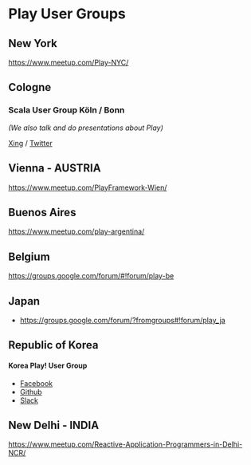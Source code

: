 <!--- Copyright (C) Lightbend Inc. <https://www.lightbend.com> -->

# Play User Groups

## New York

https://www.meetup.com/Play-NYC/

## Cologne

### Scala User Group Köln / Bonn

*(We also talk and do presentations about Play)*

[Xing](https://www.xing.com/communities/groups/scala-user-group-koeln-bonn-1035441) / [Twitter](https://twitter.com/scalacgn)

## Vienna - AUSTRIA

https://www.meetup.com/PlayFramework-Wien/

## Buenos Aires

https://www.meetup.com/play-argentina/

## Belgium

<https://groups.google.com/forum/#!forum/play-be>

## Japan

* https://groups.google.com/forum/?fromgroups#!forum/play_ja

## Republic of Korea 

#### Korea Play! User Group

* [Facebook](https://www.facebook.com/groups/playuser)
* [Github](https://github.com/kpug)
* [Slack](https://kpug.slack.com)
 
## New Delhi - INDIA

https://www.meetup.com/Reactive-Application-Programmers-in-Delhi-NCR/
